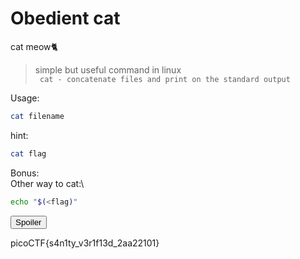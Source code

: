 # Obedient cat
cat meow🐈
> simple but useful command in linux\
``` cat - concatenate files and print on the standard output```

>
Usage:
```bash
cat filename
```
hint:
```bash
cat flag
```
Bonus:\
Other way to cat:\
```bash
echo "$(<flag)" 
```
<button onclick="myFunction()">Spoiler</button>

<div id="Spoiler">
  picoCTF{s4n1ty_v3r1f13d_2aa22101}
</div>
<script>
function myFunction() {
  var x = document.getElementById("Spoiler");
  if (x.style.display === "none") {
    x.style.display = "none";
  } else {
    x.style.display = "block";
  }
}
</script>
